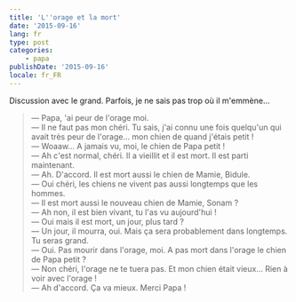 ```yaml
---
title: 'L''orage et la mort'
date: '2015-09-16'
lang: fr
type: post
categories:
    - papa
publishDate: '2015-09-16'
locale: fr_FR
---
```


Discussion avec le grand. Parfois, je ne sais pas trop où il m'emmène...

> — Papa, 'ai peur de l'orage moi.  
> — Il ne faut pas mon chéri. Tu sais, j'ai connu une fois quelqu'un qui avait très peur de l'orage... mon chien de quand j'étais petit !  
> — Woaaw... A jamais vu, moi, le chien de Papa petit !  
> — Ah c'est normal, chéri. Il a vieillit et il est mort. Il est parti maintenant.  
> — Ah. D'accord. Il est mort aussi le chien de Mamie, Bidule.  
> — Oui chéri, les chiens ne vivent pas aussi longtemps que les hommes.  
> — Il est mort aussi le nouveau chien de Mamie, Sonam ?  
> — Ah non, il est bien vivant, tu l'as vu aujourd'hui !  
> — Oui mais il est mort, un jour, plus tard ?  
> — Un jour, il mourra, oui. Mais ça sera probablement dans longtemps. Tu seras grand.  
> — Oui. Pas mourir dans l'orage, moi. A pas mort dans l'orage le chien de Papa petit ?  
> — Non chéri, l'orage ne te tuera pas. Et mon chien était vieux... Rien à voir avec l'orage !  
> — Ah d'accord. Ça va mieux. Merci Papa !


